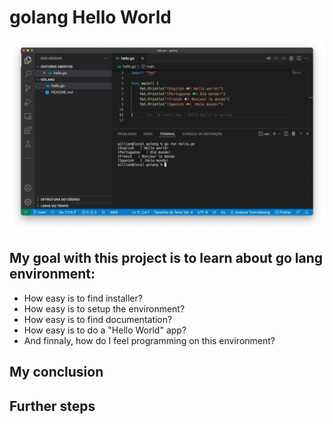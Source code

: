 # golang Hello World

![VSCode](./img/vscode.jpg)

## My goal with this project is to learn about go lang environment:
* How easy is to find installer?
* How easy is to setup the environment?
* How easy is to find documentation?
* How easy is to do a "Hello World" app?
* And finnaly, how do I feel programming on this environment?

## My conclusion



## Further steps
